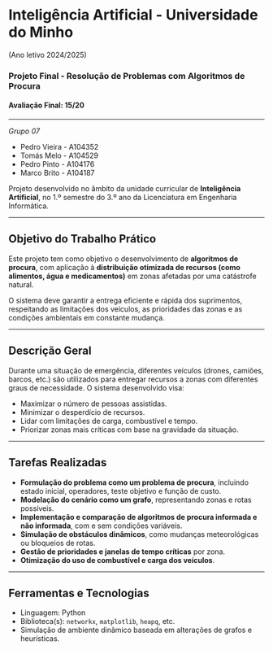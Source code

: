 # Inteligência Artificial - Universidade do Minho

(Ano letivo 2024/2025)  
### Projeto Final - Resolução de Problemas com Algoritmos de Procura

#### Avaliação Final: 15/20

---
*Grupo 07*

- Pedro Vieira - A104352
- Tomás Melo - A104529  
- Pedro Pinto - A104176
- Marco Brito - A104187

Projeto desenvolvido no âmbito da unidade curricular de **Inteligência Artificial**, no 1.º semestre do 3.º ano da Licenciatura em Engenharia Informática.

---

## Objetivo do Trabalho Prático

Este projeto tem como objetivo o desenvolvimento de **algoritmos de procura**, com aplicação à **distribuição otimizada de recursos (como alimentos, água e medicamentos)** em zonas afetadas por uma catástrofe natural. 

O sistema deve garantir a entrega eficiente e rápida dos suprimentos, respeitando as limitações dos veículos, as prioridades das zonas e as condições ambientais em constante mudança.

---

## Descrição Geral

Durante uma situação de emergência, diferentes veículos (drones, camiões, barcos, etc.) são utilizados para entregar recursos a zonas com diferentes graus de necessidade. O sistema desenvolvido visa:

- Maximizar o número de pessoas assistidas.
- Minimizar o desperdício de recursos.
- Lidar com limitações de carga, combustível e tempo.
- Priorizar zonas mais críticas com base na gravidade da situação.

---

## Tarefas Realizadas

- **Formulação do problema como um problema de procura**, incluindo estado inicial, operadores, teste objetivo e função de custo.
- **Modelação do cenário como um grafo**, representando zonas e rotas possíveis.
- **Implementação e comparação de algoritmos de procura informada e não informada**, com e sem condições variáveis.
- **Simulação de obstáculos dinâmicos**, como mudanças meteorológicas ou bloqueios de rotas.
- **Gestão de prioridades e janelas de tempo críticas** por zona.
- **Otimização do uso de combustível e carga dos veículos**.

---

## Ferramentas e Tecnologias

- Linguagem: Python  
- Biblioteca(s): `networkx`, `matplotlib`, `heapq`, etc.  
- Simulação de ambiente dinâmico baseada em alterações de grafos e heurísticas.

